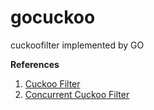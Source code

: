 # gocuckoo
cuckoofilter implemented by GO

**References**
1. [Cuckoo Filter](https://www.cs.cmu.edu/~dga/papers/cuckoo-conext2014.pdf)
2. [Concurrent Cuckoo Filter](https://www.cs.princeton.edu/~mfreed/docs/cuckoo-eurosys14.pdf)

